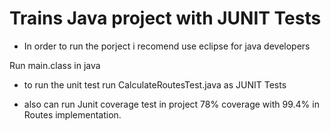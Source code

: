 #  Trains Java project  with JUNIT Tests

- In order to run the porject  i recomend use eclipse  for java developers

Run main.class in java

- to run the unit test run CalculateRoutesTest.java as JUNIT Tests

- also can run Junit coverage test in project 78% coverage with 99.4% in Routes implementation.

